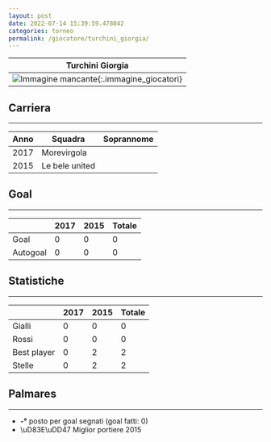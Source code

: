 ```yaml
---
layout: post
date: 2022-07-14 15:39:59.478842
categories: torneo
permalink: /giocatore/turchini_giorgia/
---
```

<link rel='stylesheets' href='./../assets/giocatori.css'>

| Turchini Giorgia |
|:-----:|
| ![Immagine mancante]('./../../assets/giocatori/turchini_giorgia.png){:.immagine_giocatori} |


## Carriera
----

|Anno|Squadra|Soprannome|
|:---:|---|---|
|2017|Morevirgola||
|2015|Le bele united||


## Goal
----

| |2017|2015| Totale |
|---|---|---|---|
|Goal|0|0|0|
|Autogoal|0|0|0|


## Statistiche
----

| |2017|2015| Totale |
|---|---|---|---|
|Gialli|0|0|0|
|Rossi|0|0|0|
|Best player|0|2|2|
|Stelle|0|2|2|


## Palmares
----

- **-°** posto per goal segnati (goal fatti: 0)
- \uD83E\uDD47 Miglior portiere 2015